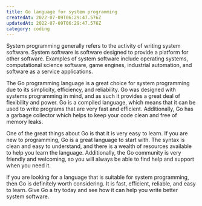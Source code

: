 ```yaml
---
title: Go language for system programming
createdAt: 2022-07-09T06:29:47.576Z
updatedAt: 2022-07-09T06:29:47.576Z
category: coding
---
```


System programming generally refers to the activity of writing system software. System software is software designed to provide a platform for other software. Examples of system software include operating systems, computational science software, game engines, industrial automation, and software as a service applications.

The Go programming language is a great choice for system programming due to its simplicity, efficiency, and reliability. Go was designed with systems programming in mind, and as such it provides a great deal of flexibility and power. Go is a compiled language, which means that it can be used to write programs that are very fast and efficient. Additionally, Go has a garbage collector which helps to keep your code clean and free of memory leaks.

One of the great things about Go is that it is very easy to learn. If you are new to programming, Go is a great language to start with. The syntax is clean and easy to understand, and there is a wealth of resources available to help you learn the language. Additionally, the Go community is very friendly and welcoming, so you will always be able to find help and support when you need it.

If you are looking for a language that is suitable for system programming, then Go is definitely worth considering. It is fast, efficient, reliable, and easy to learn. Give Go a try today and see how it can help you write better system software.
